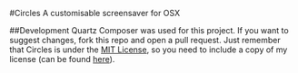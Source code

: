 #Circles
A customisable screensaver for OSX

##Development
Quartz Composer was used for this project. If you want to suggest changes, fork this repo and open a pull request. Just remember that Circles is under the [MIT License](./license.md), so you need to include a copy of my license (can be found [here](./license.md)).
